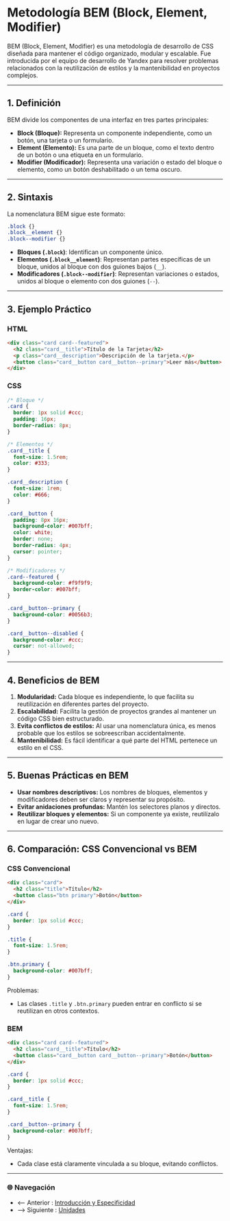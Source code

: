 # Metodología BEM (Block, Element, Modifier)

BEM (Block, Element, Modifier) es una metodología de desarrollo de CSS diseñada para mantener el código organizado, modular y escalable. Fue introducida por el equipo de desarrollo de Yandex para resolver problemas relacionados con la reutilización de estilos y la mantenibilidad en proyectos complejos.

---

## **1. Definición**

BEM divide los componentes de una interfaz en tres partes principales:

- **Block (Bloque):** Representa un componente independiente, como un botón, una tarjeta o un formulario.
- **Element (Elemento):** Es una parte de un bloque, como el texto dentro de un botón o una etiqueta en un formulario.
- **Modifier (Modificador):** Representa una variación o estado del bloque o elemento, como un botón deshabilitado o un tema oscuro.

---

## **2. Sintaxis**

La nomenclatura BEM sigue este formato:

```css
.block {}
.block__element {}
.block--modifier {}
```

- **Bloques (`.block`)**: Identifican un componente único.
- **Elementos (`.block__element`)**: Representan partes específicas de un bloque, unidos al bloque con dos guiones bajos (`__`).
- **Modificadores (`.block--modifier`)**: Representan variaciones o estados, unidos al bloque o elemento con dos guiones (`--`).

---

## **3. Ejemplo Práctico**

### **HTML**
```html
<div class="card card--featured">
  <h2 class="card__title">Título de la Tarjeta</h2>
  <p class="card__description">Descripción de la tarjeta.</p>
  <button class="card__button card__button--primary">Leer más</button>
</div>
```

### **CSS**
```css
/* Bloque */
.card {
  border: 1px solid #ccc;
  padding: 16px;
  border-radius: 8px;
}

/* Elementos */
.card__title {
  font-size: 1.5rem;
  color: #333;
}

.card__description {
  font-size: 1rem;
  color: #666;
}

.card__button {
  padding: 8px 16px;
  background-color: #007bff;
  color: white;
  border: none;
  border-radius: 4px;
  cursor: pointer;
}

/* Modificadores */
.card--featured {
  background-color: #f9f9f9;
  border-color: #007bff;
}

.card__button--primary {
  background-color: #0056b3;
}

.card__button--disabled {
  background-color: #ccc;
  cursor: not-allowed;
}
```

---

## **4. Beneficios de BEM**

1. **Modularidad:** Cada bloque es independiente, lo que facilita su reutilización en diferentes partes del proyecto.
2. **Escalabilidad:** Facilita la gestión de proyectos grandes al mantener un código CSS bien estructurado.
3. **Evita conflictos de estilos:** Al usar una nomenclatura única, es menos probable que los estilos se sobreescriban accidentalmente.
4. **Mantenibilidad:** Es fácil identificar a qué parte del HTML pertenece un estilo en el CSS.

---

## **5. Buenas Prácticas en BEM**

- **Usar nombres descriptivos:** Los nombres de bloques, elementos y modificadores deben ser claros y representar su propósito.
- **Evitar anidaciones profundas:** Mantén los selectores planos y directos.
- **Reutilizar bloques y elementos:** Si un componente ya existe, reutilízalo en lugar de crear uno nuevo.

---

## **6. Comparación: CSS Convencional vs BEM**

### **CSS Convencional**
```html
<div class="card">
  <h2 class="title">Título</h2>
  <button class="btn primary">Botón</button>
</div>
```

```css
.card {
  border: 1px solid #ccc;
}

.title {
  font-size: 1.5rem;
}

.btn.primary {
  background-color: #007bff;
}
```

Problemas:
- Las clases `.title` y `.btn.primary` pueden entrar en conflicto si se reutilizan en otros contextos.

### **BEM**
```html
<div class="card card--featured">
  <h2 class="card__title">Título</h2>
  <button class="card__button card__button--primary">Botón</button>
</div>
```

```css
.card {
  border: 1px solid #ccc;
}

.card__title {
  font-size: 1.5rem;
}

.card__button--primary {
  background-color: #007bff;
}
```

Ventajas:
- Cada clase está claramente vinculada a su bloque, evitando conflictos.

---

### 🌐 Navegación

- <-- Anterior : [Introducción y Especificidad](Introducción%20y%20Especificidad.md)
- --> Siguiente : [Unidades](Unidades.md)
